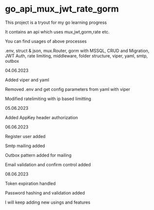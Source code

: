 # go_api_mux_jwt_rate_gorm

This project is a tryout for my go learning progress

It contains an api which uses mux,jwt,gorm,rate etc.

You can find usages of above processes

.env,
struct & json,
mux.Router,
gorm with MSSQL,
CRUD and Migration,
JWT Auth,
rate limiting,
middleware,
folder structure,
viper,
yaml,
smtp,
outbox


04.06.2023

Added viper and yaml

Removed .env and get config parameters from yaml with viper

Modified ratelimiting with ip based limitting

05.06.2023

Added AppKey header authorization

06.06.2023

Register user added

Smtp mailing added

Outbox pattern added for mailing

Email validation and confirm control added

08.06.2023

Token expiration handled

Password hashing and validation added

I will keep adding new usings and features

